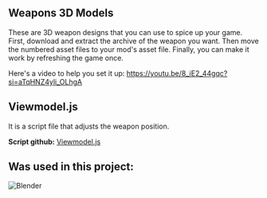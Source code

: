 ## Weapons 3D Models
These are 3D weapon designs that you can use to spice up your game.
First, download and extract the archive of the weapon you want. Then move the numbered asset files to your mod's asset file. Finally, you can make it work by refreshing the game once.

Here's a video to help you set it up: https://youtu.be/8_iE2_44gqc?si=aTqHNZ4yli_OLhgA

## Viewmodel.js
It is a script file that adjusts the weapon position. 

**Script github:** [Viewmodel.js](https://github.com/sheeshKAAN/Viewmodel.js)

## Was used in this project:
<img alt="Blender" src="https://img.shields.io/badge/Blender-F5792A?style=for-the-badge&logo=blender&logoColor=white">
